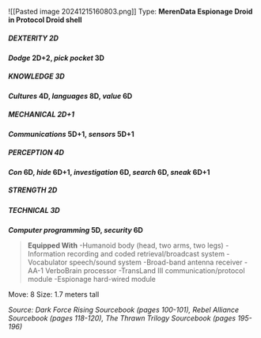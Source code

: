 ![[Pasted image 20241215160803.png]]
Type: **MerenData Espionage Droid in Protocol Droid shell**
##### DEXTERITY 2D
***Dodge* 2D+2, *pick pocket* 3D**
##### KNOWLEDGE 3D
***Cultures* 4D, *languages* 8D, *value* 6D**
##### MECHANICAL 2D+1
***Communications* 5D+1, *sensors* 5D+1**
##### PERCEPTION 4D
***Con* 6D, *hide* 6D+1, *investigation* 6D, *search* 6D, *sneak* 6D+1**
##### STRENGTH 2D
##### TECHNICAL 3D
***Computer programming* 5D, *security* 6D**

> **Equipped With**
> -Humanoid body (head, two arms, two legs)
> -Information recording and coded retrieval/broadcast
> system
> -Vocabulator speech/sound system
> -Broad-band antenna receiver
> -AA-1 VerboBrain processor
> -TransLand III communication/protocol module
> -Espionage hard-wired module

Move: 8
Size: 1.7 meters tall

*Source: Dark Force Rising Sourcebook (pages 100-101), Rebel Alliance Sourcebook (pages 118-120), The Thrawn Trilogy Sourcebook (pages 195-196)*